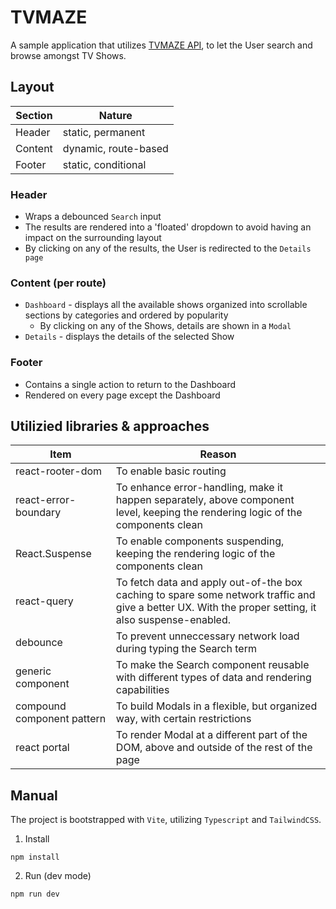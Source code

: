 # TVMAZE

A sample application that utilizes [TVMAZE API](https://www.tvmaze.com/api), to let the User search and browse amongst TV Shows.

## Layout

| Section | Nature               |
| ------- | -------------------- |
| Header  | static, permanent    |
| Content | dynamic, route-based |
| Footer  | static, conditional  |

### Header

- Wraps a debounced `Search` input
- The results are rendered into a 'floated' dropdown to avoid having an impact on the surrounding layout
- By clicking on any of the results, the User is redirected to the `Details page`

### Content (per route)

- `Dashboard` - displays all the available shows organized into scrollable sections by categories and ordered by popularity
  - By clicking on any of the Shows, details are shown in a `Modal`
- `Details` - displays the details of the selected Show

### Footer

- Contains a single action to return to the Dashboard
- Rendered on every page except the Dashboard

## Utilizied libraries & approaches

| Item                       | Reason                                                                                                                                                |
| -------------------------- | ----------------------------------------------------------------------------------------------------------------------------------------------------- |
| react-rooter-dom           | To enable basic routing                                                                                                                               |
| react-error-boundary       | To enhance error-handling, make it happen separately, above component level, keeping the rendering logic of the components clean                      |
| React.Suspense             | To enable components suspending, keeping the rendering logic of the components clean                                                                  |
| react-query                | To fetch data and apply out-of-the box caching to spare some network traffic and give a better UX. With the proper setting, it also suspense-enabled. |
| debounce                   | To prevent unneccessary network load during typing the Search term                                                                                    |
| generic component          | To make the Search component reusable with different types of data and rendering capabilities                                                         |
| compound component pattern | To build Modals in a flexible, but organized way, with certain restrictions                                                                           |
| react portal               | To render Modal at a different part of the DOM, above and outside of the rest of the page                                                             |

## Manual

The project is bootstrapped with `Vite`, utilizing `Typescript` and `TailwindCSS`.

1. Install

```
npm install
```

2. Run (dev mode)

```
npm run dev
```

